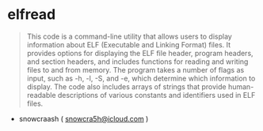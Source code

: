 # elfread
> This code is a command-line utility that allows users to display information about ELF (Executable and Linking Format) files. It provides options for displaying the ELF file header, program headers, and section headers, and includes functions for reading and writing files to and from memory. The program takes a number of flags as input, such as -h, -l, -S, and -e, which determine which information to display. The code also includes arrays of strings that provide human-readable descriptions of various constants and identifiers used in ELF files.

- snowcraash ( snowcra5h@icloud.com )
